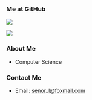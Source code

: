 ### Me at GitHub


![](https://github-readme-stats.vercel.app/api?username=senorl&theme=transparent)

![](https://github-readme-stats.vercel.app/api/top-langs/?username=senorL&theme=transparent)

### About Me

- Computer Science

### Contact Me

- Email: senor_l@foxmail.com

